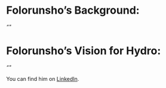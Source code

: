 # Folorunsho’s Background:

_“"_

# Folorunsho’s Vision for Hydro:

_“"_

You can find him on [LinkedIn](https://www.linkedin.com/in/folorunsho-ikotun-a0a3bab4/).
